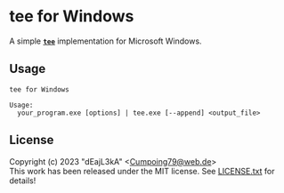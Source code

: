 # tee for Windows

A simple [**`tee`**](https://en.wikipedia.org/wiki/Tee_(command)) implementation for Microsoft Windows.

## Usage

```
tee for Windows

Usage:
  your_program.exe [options] | tee.exe [--append] <output_file>
```

## License

Copyright (c) 2023 "dEajL3kA" &lt;Cumpoing79@web.de&gt;  
This work has been released under the MIT license. See [LICENSE.txt](LICENSE.txt) for details!
